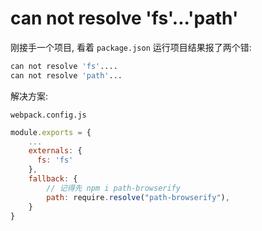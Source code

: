 # can not resolve 'fs'...'path'



刚接手一个项目, 看着 `package.json` 运行项目结果报了两个错:

```bash
can not resolve 'fs'....
can not resolve 'path'...
```



解决方案:

`webpack.config.js`

```js
module.exports = {
    ...
    externals: {
      fs: 'fs'
    },
    fallback: {
        // 记得先 npm i path-browserify
        path: require.resolve("path-browserify"),
    }
}
```

